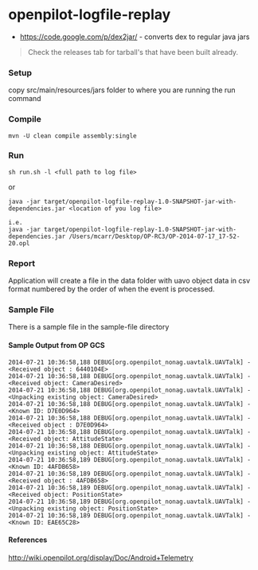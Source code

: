 openpilot-logfile-replay
========================


* https://code.google.com/p/dex2jar/ - converts dex to regular java jars

> Check the releases tab for tarball's that have been built already.

### Setup

copy src/main/resources/jars folder to where you are running the run command

### Compile

```
mvn -U clean compile assembly:single
```

### Run

```
sh run.sh -l <full path to log file>
```

or

```
java -jar target/openpilot-logfile-replay-1.0-SNAPSHOT-jar-with-dependencies.jar <location of you log file>

i.e.
java -jar target/openpilot-logfile-replay-1.0-SNAPSHOT-jar-with-dependencies.jar /Users/mcarr/Desktop/OP-RC3/OP-2014-07-17_17-52-20.opl
```

### Report
Application will create a file in the data folder with uavo object data in csv format numbered by the order of when the event is processed.

### Sample File
There is a sample file in the sample-file directory

#### Sample Output from OP GCS

```
2014-07-21 10:36:58,188 DEBUG[org.openpilot_nonag.uavtalk.UAVTalk] - <Received object : 6440104E>
2014-07-21 10:36:58,188 DEBUG[org.openpilot_nonag.uavtalk.UAVTalk] - <Received object: CameraDesired>
2014-07-21 10:36:58,188 DEBUG[org.openpilot_nonag.uavtalk.UAVTalk] - <Unpacking existing object: CameraDesired>
2014-07-21 10:36:58,188 DEBUG[org.openpilot_nonag.uavtalk.UAVTalk] - <Known ID: D7E0D964>
2014-07-21 10:36:58,188 DEBUG[org.openpilot_nonag.uavtalk.UAVTalk] - <Received object : D7E0D964>
2014-07-21 10:36:58,188 DEBUG[org.openpilot_nonag.uavtalk.UAVTalk] - <Received object: AttitudeState>
2014-07-21 10:36:58,188 DEBUG[org.openpilot_nonag.uavtalk.UAVTalk] - <Unpacking existing object: AttitudeState>
2014-07-21 10:36:58,189 DEBUG[org.openpilot_nonag.uavtalk.UAVTalk] - <Known ID: 4AFDB658>
2014-07-21 10:36:58,189 DEBUG[org.openpilot_nonag.uavtalk.UAVTalk] - <Received object : 4AFDB658>
2014-07-21 10:36:58,189 DEBUG[org.openpilot_nonag.uavtalk.UAVTalk] - <Received object: PositionState>
2014-07-21 10:36:58,189 DEBUG[org.openpilot_nonag.uavtalk.UAVTalk] - <Unpacking existing object: PositionState>
2014-07-21 10:36:58,189 DEBUG[org.openpilot_nonag.uavtalk.UAVTalk] - <Known ID: EAE65C28>
```

#### References

http://wiki.openpilot.org/display/Doc/Android+Telemetry
